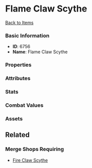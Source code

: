 # Flame Claw Scythe

<no description available>

[Back to Items](../items.md)

### Basic Information

- **ID**: 6756
- **Name**: Flame Claw Scythe

### Properties


### Attributes


### Stats


### Combat Values


### Assets


## Related

### Merge Shops Requiring

- [Fire Claw Scythe](../merge-shops/107-fire-claw-scythe.md)

